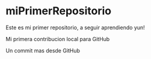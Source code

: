 # miPrimerRepositorio

Este es mi primer repositorio, a seguir aprendiendo yun!

Mi primera contribucion local para GitHub

Un commit mas desde GitHub
